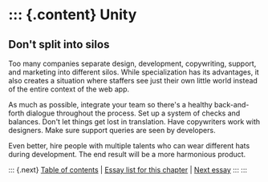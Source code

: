 ::: {.content}
Unity
=====

Don\'t split into silos
-----------------------

Too many companies separate design, development, copywriting, support,
and marketing into different silos. While specialization has its
advantages, it also creates a situation where staffers see just their
own little world instead of the entire context of the web app.

As much as possible, integrate your team so there\'s a healthy
back-and-forth dialogue throughout the process. Set up a system of
checks and balances. Don\'t let things get lost in translation. Have
copywriters work with designers. Make sure support queries are seen by
developers.

Even better, hire people with multiple talents who can wear different
hats during development. The end result will be a more harmonious
product.

::: {.next}
[Table of contents](toc.php) \| [Essay list for this
chapter](toc.php#ch07) \| [Next essay](ch07_Alone_Time.php)
:::
:::
